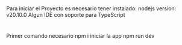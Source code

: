 #
Para iniciar el Proyecto es necesario tener instalado:
nodejs version: v20.10.0
Algun IDE con soporte para TypeScript
#
Primer comando necesario 
npm i
iniciar la app
npm run dev
